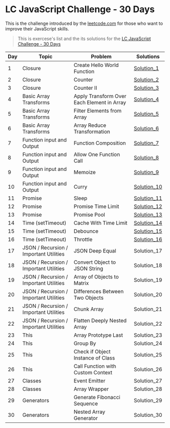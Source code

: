 # LC JavaScript Challenge - 30 Days

This is the challenge introduced by the [leetcode.com](https://leetcode.com/discuss/study-guide/3458761/Open-to-Registration!-30-Days-of-LC-JavaScript-Challenge) for those who want to improve their JavaScript skills.

> This is exercese's list and the its solutions for the [LC JavaScript Challenge - 30 Days]()

| Day | Topic                                  | Problem                                    | Solutions                                                  |
| --- | -------------------------------------- | ------------------------------------------ | ---------------------------------------------------------- |
| 1   | Closure                                | Create Hello World Function                | [Solution_1](solutions/Exercise_1/hello_world.js)          |
| 2   | Closure                                | Counter                                    | [Solution_2](solutions/Exercise_2/counter.js)              |
| 3   | Closure                                | Counter II                                 | [Solution_3](solutions/Exercise_3/counter_2.js)            |
| 4   | Basic Array Transforms                 | Apply Transform Over Each Element in Array | [Solution_4](solutions/Exercise_4/array_transform.js)      |
| 5   | Basic Array Transforms                 | Filter Elements from Array                 | [Solution_5](solutions/Exercise_5/filter_elements.js)      |
| 6   | Basic Array Transforms                 | Array Reduce Transformation                | [Solution_6](solutions/Exercise_6/arr_reduce_transform.js) |
| 7   | Function input and Output              | Function Composition                       | [Solution_7](solutions/Exercise_7/function_composition.js) |
| 8   | Function input and Output              | Allow One Function Call                    | [Solution_8](solutions/Exercise_8/function_call.js)        |
| 9   | Function input and Output              | Memoize                                    | [Solution_9](solutions/Exercise_9/memoize.js)              |
| 10  | Function input and Output              | Curry                                      | [Solution_10](solutions/Exercise_10/curry.js)              |
| 11  | Promise                                | Sleep                                      | [Solution_11](solutions/Exercise_11/sleep.js)              |
| 12  | Promise                                | Promise Time Limit                         | [Solution_12](solutions/Exercise_12/promise_time_limit.js) |
| 13  | Promise                                | Promise Pool                               | [Solution_13](solutions/Exercise_13/promise_pool.js)       |
| 14  | Time (setTimeout)                      | Cache With Time Limit                      | [Solution_14](solutions/Exercise_14/cache_time_limit.js)   |
| 15  | Time (setTimeout)                      | Debounce                                   | [Solution_15](solutions/Exercise_15/debounce.js)           |
| 16  | Time (setTimeout)                      | Throttle                                   | [Solution_16](solutions/Exercise_16/throttle.js)           |
| 17  | JSON / Recursion / Important Utilities | JSON Deep Equal                            | Solution_17                                                |
| 18  | JSON / Recursion / Important Utilities | Convert Object to JSON String              | Solution_18                                                |
| 19  | JSON / Recursion / Important Utilities | Array of Objects to Matrix                 | Solution_19                                                |
| 20  | JSON / Recursion / Important Utilities | Differences Between Two Objects            | Solution_20                                                |
| 21  | JSON / Recursion / Important Utilities | Chunk Array                                | Solution_21                                                |
| 22  | JSON / Recursion / Important Utilities | Flatten Deeply Nested Array                | Solution_22                                                |
| 23  | This                                   | Array Prototype Last                       | Solution_23                                                |
| 24  | This                                   | Group By                                   | Solution_24                                                |
| 25  | This                                   | Check if Object Instance of Class          | Solution_25                                                |
| 26  | This                                   | Call Function with Custom Context          | Solution_26                                                |
| 27  | Classes                                | Event Emitter                              | Solution_27                                                |
| 28  | Classes                                | Array Wrapper                              | Solution_28                                                |
| 29  | Generators                             | Generate Fibonacci Sequence                | Solution_29                                                |
| 30  | Generators                             | Nested Array Generator                     | Solution_30                                                |
